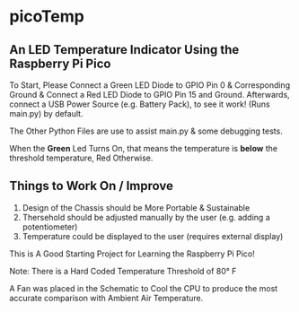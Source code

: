 # picoTemp
## An LED Temperature Indicator Using the Raspberry Pi Pico
To Start, Please Connect a Green LED Diode to GPIO Pin 0 & Corresponding Ground & Connect a Red LED Diode to GPIO Pin 15 and Ground. Afterwards, connect a USB Power Source (e.g. Battery Pack), to see it work! (Runs main.py) by default.

The Other Python Files are use to assist main.py & some debugging tests.

When the **Green** Led Turns On, that means the temperature is **below** the threshold temperature, Red Otherwise.
## Things to Work On / Improve
1. Design of the Chassis should be More Portable & Sustainable
2. Thersehold should be adjusted manually by the user (e.g. adding a potentiometer)
3. Temperature could be displayed to the user (requires external display)

This is A Good Starting Project for Learning the Raspberry Pi Pico!

Note: There is a Hard Coded Temperature Threshold of 80° F

A Fan was placed in the Schematic to Cool the CPU to produce the most accurate comparison with Ambient Air Temperature.
 
